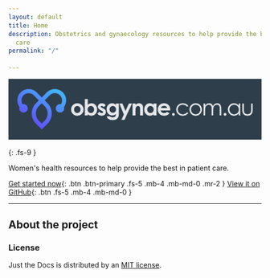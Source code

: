 ```yaml
---
layout: default
title: Home
description: Obstetrics and gynaecology resources to help provide the best in patient
  care
permalink: "/"

---
```


![](/assets/images/obsygynae-02.jpg)

{: .fs-9 }

Women's health resources to help provide the best in patient care.

[Get started now](/clinical-resources){: .btn .btn-primary .fs-5 .mb-4 .mb-md-0 .mr-2 } [View it on GitHub](https://github.com/obsgynae/obsgynae){: .btn .fs-5 .mb-4 .mb-md-0 }

***

## About the project

### License

Just the Docs is distributed by an [MIT license](https://github.com/pmarsceill/just-the-docs/tree/master/LICENSE.txt).